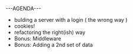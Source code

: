 ---AGENDA---

- bulding a server with a login ( the wrong way )
- cookies!
- refactoring the right(ish) way
- Bonus: Middleware 
- Bonus: Adding a 2nd set of data

